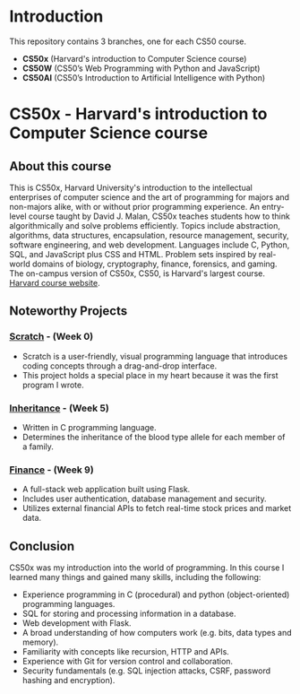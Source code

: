 # Introduction

This repository contains 3 branches, one for each CS50 course.

  - **CS50x** (Harvard's introduction to Computer Science course)
  - **CS50W** (CS50’s Web Programming with Python and JavaScript)
  - **CS50AI** (CS50’s Introduction to Artificial Intelligence with Python)

# CS50x - Harvard's introduction to Computer Science course

## About this course

This is CS50x, Harvard University's introduction to the intellectual enterprises of computer science and the art of programming for majors and non-majors alike, with or without prior programming experience. An entry-level course taught by David J. Malan, CS50x teaches students how to think algorithmically and solve problems efficiently. Topics include abstraction, algorithms, data structures, encapsulation, resource management, security, software engineering, and web development. Languages include C, Python, SQL, and JavaScript plus CSS and HTML. Problem sets inspired by real-world domains of biology, cryptography, finance, forensics, and gaming. The on-campus version of CS50x, CS50, is Harvard's largest course. [Harvard course website](https://pll.harvard.edu/course/cs50-introduction-computer-science).

## Noteworthy Projects

### [Scratch](/Week0) - (Week 0)
  - Scratch is a user-friendly, visual programming language that introduces coding concepts through a drag-and-drop interface.
  - This project holds a special place in my heart because it was the first program I wrote.

### [Inheritance](/Week5/inheritance) - (Week 5)
  - Written in C programming language.
  - Determines the inheritance of the blood type allele for each member of a family.

### [Finance](/Week9/finance) - (Week 9)
  - A full-stack web application built using Flask.
  - Includes user authentication, database management and security.
  - Utilizes external financial APIs to fetch real-time stock prices and market data.

## Conclusion

CS50x was my introduction into the world of programming. In this course I learned many things and gained many skills, including the following:
  - Experience programming in C (procedural) and python (object-oriented) programming languages.
  - SQL for storing and processing information in a database.
  - Web development with Flask.
  - A broad understanding of how computers work (e.g. bits, data types and memory).
  - Familiarity with concepts like recursion, HTTP and APIs.
  - Experience with Git for version control and collaboration.
  - Security fundamentals (e.g. SQL injection attacks, CSRF, password hashing and encryption).
  

